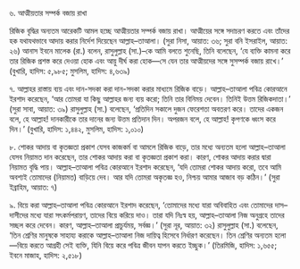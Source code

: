 ৬. আত্মীয়তার সম্পর্ক বজায় রাখা

রিজিক বৃদ্ধির অন্যতম আরেকটি আমল হচ্ছে আত্মীয়তার সম্পর্ক বজায় রাখা। আত্মীয়ের সঙ্গে সদাচরণ করতে এবং তাঁদের হক যথাযথভাবে আদায় করার নির্দেশ দিয়েছেন আল্লাহ–তাআলা। (সুরা নিসা, আয়াত: ৩৬; সুরা বনি ইসরাইল, আয়াত: ২৬) আনাস ইবনে মালেক (রা.) বলেন, রাসুলুল্লাহ (সা.)–কে আমি বলতে শুনেছি, তিনি বলেছেন, ‘যে ব্যক্তি কামনা করে তার রিজিক প্রশস্ত করে দেওয়া হোক এবং আয়ু দীর্ঘ করা হোক—সে যেন তার আত্মীয়দের সঙ্গে সুসম্পর্ক বজায় রাখে।’ (বুখারি, হাদিস: ৫,৯৮৫; মুসলিম, হাদিস: ৪,৬৩৯)

৭. আল্লাহর রাস্তায় ব্যয় এবং দান-সদকা করা দান-সদকা করার মাধ্যমে রিজিক বাড়ে। আল্লাহ–তাআলা পবিত্র কোরআনে ইরশাদ করেছেন, ‘আর তোমরা যা কিছু আল্লাহর জন্য ব্যয় করো; তিনি তার বিনিময় দেবেন। তিনিই উত্তম রিজিকদাতা।’ (সুরা সাবা, আয়াত: ৩৯) রাসুলুল্লাহ (সা.) বলেছেন, ‘প্রতিদিন সকালে দুজন ফেরেশতা অবতরণ করে। তাদের একজন বলে, হে আল্লাহ! দানকারীকে তার দানের জন্য উত্তম প্রতিদান দিন। অপরজন বলে, হে আল্লাহ! কৃপণকে ধ্বংস করে দিন।’ (বুখারি, হাদিস: ১,৪৪২, মুসলিম, হাদিস: ১,০১০)

৮. শোকর আদায় বা কৃতজ্ঞতা প্রকাশ যেসব কাজকর্ম বা আমলে রিজিক বাড়ে, তার মধ্যে অন্যতম হলো আল্লাহ–তাআলা যেসব নিয়ামত দান করেছেন, তার শোকর আদায় করা বা কৃতজ্ঞতা প্রকাশ করা। কারণ, শোকর আদায় করার দ্বারা নিয়ামত বৃদ্ধি পায়। আল্লাহ–তাআলা পবিত্র কোরআনে ইরশাদ করেছেন, ‘যদি তোমরা শোকর আদায় করো, তবে আমি অবশ্যই তোমাদের (নিয়ামত) বাড়িয়ে দেব। আর যদি তোমরা অকৃতজ্ঞ হও, নিশ্চয় আমার আজাব বড় কঠিন।’ (সুরা ইব্রাহিম, আয়াত: ৭)

৯. বিয়ে করা আল্লাহ–তাআলা পবিত্র কোরআনে ইরশাদ করেছেন, ‘তোমাদের মধ্যে যারা অবিবাহিত এবং তোমাদের দাস–দাসীদের মধ্যে যারা সৎকর্মপরায়ণ, তাদের বিয়ে করিয়ে দাও। তারা যদি নিঃস্ব হয়, আল্লাহ–তাআলা নিজ অনুগ্রহে তাদের সচ্ছল করে দেবেন। কারণ, আল্লাহ–তাআলা প্রাচুর্যময়, সর্বজ্ঞ।’ (সুরা নূর, আয়াত: ৩২) রাসুলুল্লাহ (সা.) বলেছেন, ‘তিন শ্রেণির মানুষকে সাহায্য করাকে আল্লাহ–তাআলা নিজ দায়িত্ব হিসেবে নির্ধারণ করেছেন। তিন শ্রেণির অন্যতম হলো—বিয়ে করতে আগ্রহী সেই ব্যক্তি, যিনি বিয়ে করে পবিত্র জীবন যাপন করতে ইচ্ছুক।’ (তিরমিজি, হাদিস: ১,৬৫৫; ইবনে মাজাহ, হাদিস: ২,৫১৮)
